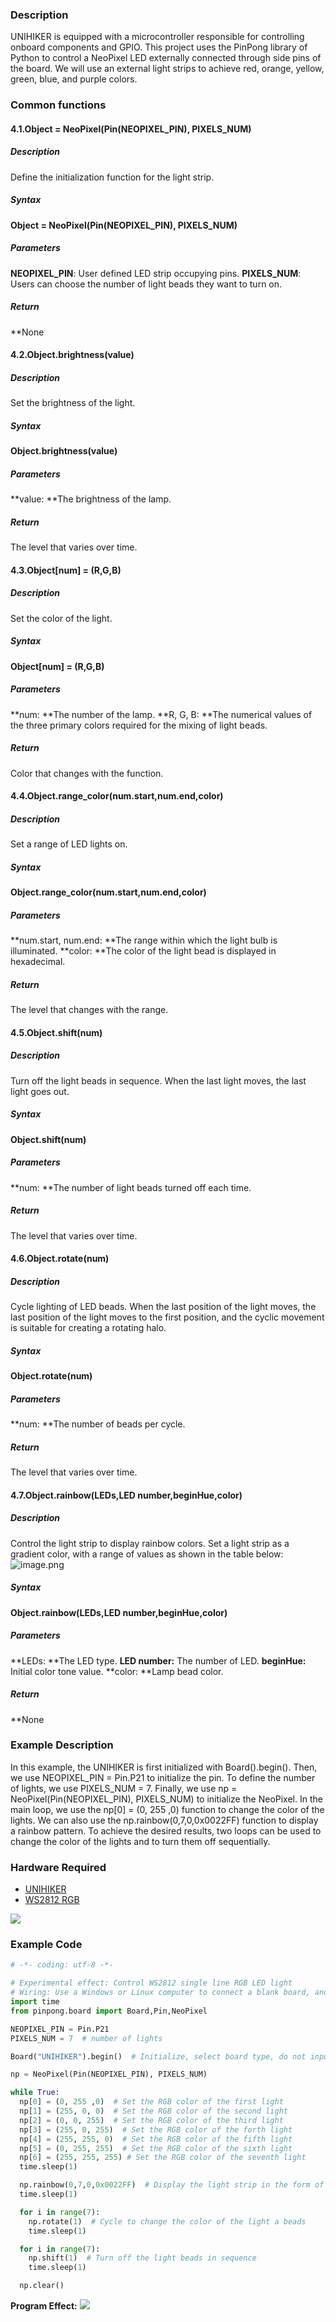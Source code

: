 ### **Description**
UNIHIKER is equipped with a microcontroller responsible for controlling onboard components and GPIO. This project uses the PinPong library of Python to control a NeoPixel LED externally connected through side pins of the board. We will use an external light strips to achieve red, orange, yellow, green, blue, and purple colors.
### **Common functions**
#### **4.1.**Object = NeoPixel(Pin(NEOPIXEL_PIN), PIXELS_NUM)****
##### **Description**
Define the initialization function for the light strip.
##### **Syntax**
**Object = NeoPixel(Pin(NEOPIXEL_PIN), PIXELS_NUM)**
##### **Parameters**
**NEOPIXEL_PIN**: User defined LED strip occupying pins.
**PIXELS_NUM**: Users can choose the number of light beads they want to turn on.
##### **Return**
**None
#### **4.2.**Object.brightness(value)****
##### **Description**
Set the brightness of the light.
##### **Syntax**
**Object.brightness(value)**
##### **Parameters**
**value: **The brightness of the lamp.
##### **Return**
The level that varies over time.
#### **4.3.**Object[num] = (R,G,B)****
##### **Description**
Set the color of the light.
##### **Syntax**
**Object[num] = (R,G,B)**
##### **Parameters**
**num: **The number of the lamp.
**R, G, B: **The numerical values of the three primary colors required for the mixing of light beads.
##### **Return**
Color that changes with the function.
#### **4.4.**Object.range_color(num.start,num.end,color)****
##### **Description**
Set a range of LED lights on.
##### **Syntax**
**Object.range_color(num.start,num.end,color)**
##### **Parameters**
**num.start, num.end: **The range within which the light bulb is illuminated.
**color: **The color of the light bead is displayed in hexadecimal.
##### **Return**
The level that changes with the range.
#### **4.5.**Object.shift(num)****
##### **Description**
Turn off the light beads in sequence. When the last light moves, the last light goes out.
##### **Syntax**
**Object.shift(num)**
##### **Parameters**
**num: **The number of light beads turned off each time.
##### **Return**
The level that varies over time.
#### **4.6.**Object.rotate(num)****
##### **Description**
Cycle lighting of LED beads. When the last position of the light moves, the last position of the light moves to the first position, and the cyclic movement is suitable for creating a rotating halo.
##### **Syntax**
**Object.rotate(num)**
##### **Parameters**
**num: **The number of beads per cycle.
##### **Return**
The level that varies over time.
#### **4.7.**Object.rainbow(LEDs,LED number,beginHue,color)****
##### **Description**
Control the light strip to display rainbow colors. Set a light strip as a gradient color, with a range of values as shown in the table below:
![image.png](img/4_LED_Strip/1723099872034-38bef14c-28d6-4e94-8dba-5058bd425519.png)
##### **Syntax**
**Object.rainbow(LEDs,LED number,beginHue,color)**
##### **Parameters**
**LEDs: **The LED type.
**LED number:** The number of LED.
**beginHue:** Initial color tone value.
**color: **Lamp bead color.
##### **Return**
**None
### **Example Description**
In this example, the UNIHIKER is first initialized with Board().begin(). Then, we use NEOPIXEL_PIN = Pin.P21 to initialize the pin. To define the number of lights, we use PIXELS_NUM = 7. Finally, we use np = NeoPixel(Pin(NEOPIXEL_PIN), PIXELS_NUM) to initialize the NeoPixel. In the main loop, we use the np[0] = (0, 255 ,0) function to change the color of the lights. We can also use the np.rainbow(0,7,0,0x0022FF) function to display a rainbow pattern. To achieve the desired results, two loops can be used to change the color of the lights and to turn them off sequentially.
### **Hardware Required**

- [UNIHIKER](https://www.dfrobot.com/product-2691.html)
- [WS2812 RGB](https://www.dfrobot.com.cn/goods-2629.html)

![](img/4_LED_Strip/1720151071965-9ea00f50-9a4f-46b7-801e-1c4a6425cce5.png)
### **Example Code**
```python
# -*- coding: utf-8 -*-

# Experimental effect: Control WS2812 single line RGB LED light
# Wiring: Use a Windows or Linux computer to connect a blank board, and connect the ws2812 light to the p21 port
import time
from pinpong.board import Board,Pin,NeoPixel

NEOPIXEL_PIN = Pin.P21
PIXELS_NUM = 7  # number of lights

Board("UNIHIKER").begin()  # Initialize, select board type, do not input board type for automatic recognition

np = NeoPixel(Pin(NEOPIXEL_PIN), PIXELS_NUM)

while True:
  np[0] = (0, 255 ,0)  # Set the RGB color of the first light
  np[1] = (255, 0, 0)  # Set the RGB color of the second light
  np[2] = (0, 0, 255)  # Set the RGB color of the third light
  np[3] = (255, 0, 255)  # Set the RGB color of the forth light
  np[4] = (255, 255, 0)  # Set the RGB color of the fifth light
  np[5] = (0, 255, 255)  # Set the RGB color of the sixth light
  np[6] = (255, 255, 255) # Set the RGB color of the seventh light
  time.sleep(1)

  np.rainbow(0,7,0,0x0022FF)  # Display the light strip in the form of a rainbow
  time.sleep(1)

  for i in range(7):
    np.rotate(1)  # Cycle to change the color of the light a beads
    time.sleep(1)

  for i in range(7):
    np.shift(1)  # Turn off the light beads in sequence
    time.sleep(1)

  np.clear()
```
**Program Effect:**
![](img/4_LED_Strip/1721282070837-c76388ff-0d8b-4a56-982b-593a09caea0b.gif)
